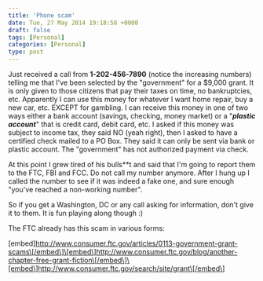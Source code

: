 ```yaml
---
title: 'Phone scam'
date: Tue, 27 May 2014 19:18:58 +0000
draft: false
tags: [Personal]
categories: [Personal]
type: post
---
```


Just received a call from **1-202-456-7890** (notice the increasing numbers) telling me that I've been selected by the "government" for a $9,000 grant. It is only given to those citizens that pay their taxes on time, no bankruptcies, etc. Apparently I can use this money for whatever I want home repair, buy a new car, etc. EXCEPT for gambling. I can receive this money in one of two ways either a bank account (savings, checking, money market) or a "**_plastic account_**" that is credit card, debit card, etc. I asked if this money was subject to income tax, they said NO (yeah right), then I asked to have a certified check mailed to a PO Box. They said it can only be sent via bank or plastic account. The "government" has not authorized payment via check.

At this point I grew tired of his bulls\*\*t and said that I'm going to report them to the FTC, FBI and FCC. Do not call my number anymore. After I hung up I called the number to see if it was indeed a fake one, and sure enough "you've reached a non-working number".

So if you get a Washington, DC or any call asking for information, don't give it to them. It is fun playing along though :)

The FTC already has this scam in various forms:

\[embed\]http://www.consumer.ftc.gov/articles/0113-government-grant-scams\[/embed\]\[embed\]http://www.consumer.ftc.gov/blog/another-chapter-free-grant-fiction\[/embed\]\[embed\]http://www.consumer.ftc.gov/search/site/grant\[/embed\]